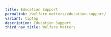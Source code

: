 ```yaml
---
title: Education Support
permalink: /welfare-matters/education-support/
variant: tiptap
description: Education Support
third_nav_title: Welfare Matters
---
```


